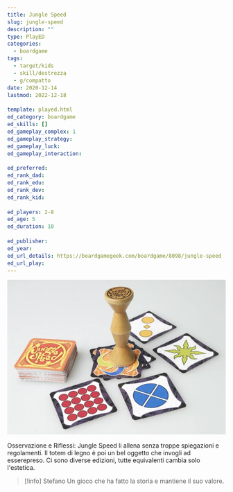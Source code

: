 ```yaml
---
title: Jungle Speed
slug: jungle-speed
description: ""
type: PlayED
categories:
  - boardgame
tags:
  - target/kids
  - skill/destrezza
  - g/compatto
date: 2020-12-14
lastmod: 2022-12-18

template: played.html
ed_category: boardgame
ed_skills: []
ed_gameplay_complex: 1
ed_gameplay_strategy: 
ed_gameplay_luck: 
ed_gameplay_interaction: 

ed_preferred: 
ed_rank_dad: 
ed_rank_edu: 
ed_rank_dev: 
ed_rank_kid: 

ed_players: 2-8
ed_age: 5
ed_duration: 10

ed_publisher: 
ed_year: 
ed_url_details: https://boardgamegeek.com/boardgame/8098/jungle-speed
ed_url_play: 
---
```


![](../../assets/img/played/boardgame/jungle_speed.webp)

Osservazione e Riflessi: Jungle Speed li allena senza troppe spiegazioni e regolamenti. Il totem di legno è poi un bel oggetto che invogli ad esserepreso.
Ci sono diverse edizioni, tutte equivalenti cambia solo l'estetica.

> [!info] Stefano
> Un gioco che ha fatto la storia e mantiene il suo valore. 
